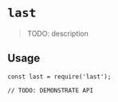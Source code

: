 # `last`

> TODO: description

## Usage

```
const last = require('last');

// TODO: DEMONSTRATE API
```
